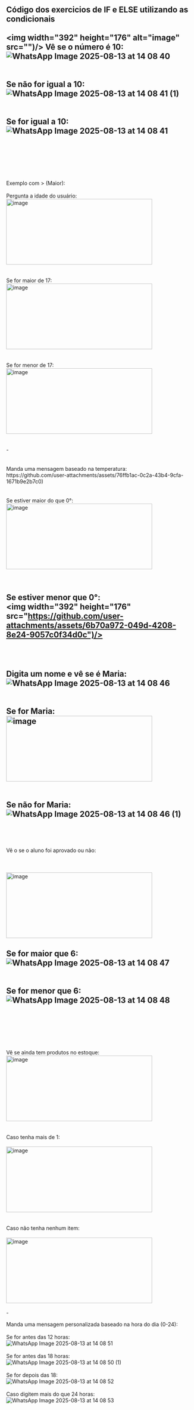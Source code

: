 Código dos exercicios de IF e ELSE utilizando as condicionais
<br><br>
<img width="392" height="176" alt="image" src="")/>
Vê se o número é 10:
<br>
![WhatsApp Image 2025-08-13 at 14 08 40](https://github.com/user-attachments/assets/ca49c0ce-5f2c-455a-bdf8-a3c55192a945)
<br>
<br>
<br>
Se não for igual a 10: 
<br>
![WhatsApp Image 2025-08-13 at 14 08 41 (1)](https://github.com/user-attachments/assets/0b1661a9-bbb9-4238-bc62-47e968aea470)
<br>
<br>
<br>
Se for igual a 10:
<br>
![WhatsApp Image 2025-08-13 at 14 08 41](https://github.com/user-attachments/assets/c7bce9dc-5445-497d-ad22-719ee3e1eb28)
<br>
<br>
<br>
-
<br>
<br>
<br>
Exemplo com > (Maior):
<br>
<br>
Pergunta a idade do usuário:
<br>
<img width="392" height="176" alt="image" src="https://github.com/user-attachments/assets/a77b0726-d550-47bb-9e5a-cdd7972e575b)")/> 

<br>
<br>
<br>
Se for maior de 17:
<br>
<img width="392" height="176" alt="image" src="https://github.com/user-attachments/assets/14f25006-f4bc-419d-9600-bb4c0cee39f5")/>

<br>
<br>
<br>
Se for menor de 17:
<br>
<img width="392" height="176" alt="image" src="https://github.com/user-attachments/assets/2b346a98-fff8-46c3-886d-b4dcc0a06566")/>

<br>
<br>
<br>
-
<br>
<br>
<br>
Manda uma mensagem baseado na temperatura:
<br>
https://github.com/user-attachments/assets/76ffb1ac-0c2a-43b4-9cfa-1671b9e2b7c0)
<br>
<br>
<br>
Se estiver maior do que 0°:
<br>
<img width="392" height="176" alt="image" src="https://github.com/user-attachments/assets/0b0d6c62-478f-4830-b160-0fce508ddb4a")/>

<br>
<br>
<br>

Se estiver menor que 0°:
<br>
<img width="392" height="176" src="https://github.com/user-attachments/assets/6b70a972-049d-4208-8e24-9057c0f34d0c")/>
<br>
<br>
<br>
-

Digita um nome e vê se é Maria:
<br>
![WhatsApp Image 2025-08-13 at 14 08 46](https://github.com/user-attachments/assets/9e97c159-c087-428f-86c2-e763deca49f2)
<br>
<br>
<br>
Se for Maria:
<br>
<img width="392" height="176" alt="image" src="https://github.com/user-attachments/assets/5f8d3b2f-3df7-43ea-a53c-893189f3c1fe" />
<br>
<br>
<br>
Se não for Maria:
<br>
![WhatsApp Image 2025-08-13 at 14 08 46 (1)](https://github.com/user-attachments/assets/401633a8-00f0-431d-bded-ea3e492a1d2a)
<br>
<br>
--
<br>
<br>
Vê o se o aluno foi aprovado ou não:
<br>
<br>
<br>
<br>
<img width="392" height="176" alt="image" src="https://github.com/user-attachments/assets/9753c02a-886c-4b81-9123-b3116daf2a18 ")/>


Se for maior que 6:
<br>
![WhatsApp Image 2025-08-13 at 14 08 47](https://github.com/user-attachments/assets/92747466-e8be-4d71-989c-54109e66d929)
<br>
<br>
<br>
Se for menor que 6:
<br>
![WhatsApp Image 2025-08-13 at 14 08 48](https://github.com/user-attachments/assets/1e6a7327-87c5-46b7-9df4-012c50d5873c)
<br>
<br>
<br>
--
<br>
<br>
<br>
Vê se ainda tem produtos no estoque:
<br>
<img width="392" height="176" alt="image" src="https://github.com/user-attachments/assets/3e93b455-cff0-4c22-9dfc-e29dc7676e07")/>
<br>
<br>
<br>
Caso tenha mais de 1:
<br>
<br>
<img width="392" height="176" alt="image" src="https://github.com/user-attachments/assets/40524ef5-5f12-48a0-9999-2af0d19ae814")/>
<br>
<br>
<br>
Caso não tenha nenhum item:
<br>
<br>
<img width="392" height="176" alt="image" src="https://github.com/user-attachments/assets/58b142b2-db48-4efa-9f00-4a8aea49b90a")/>


<br>
<br>
-


Manda uma mensagem personalizada baseado na hora do dia (0-24):
<br>
<br>
Se for antes das 12 horas:
<br>
![WhatsApp Image 2025-08-13 at 14 08 51](https://github.com/user-attachments/assets/dab95736-2040-42a7-bd8b-872fb3c118fc)
<br>
<br>
Se for antes das 18 horas:
<br>
![WhatsApp Image 2025-08-13 at 14 08 50 (1)](https://github.com/user-attachments/assets/0a423f24-110d-441b-be18-fd626b7d80f1)
<br>
<br>
Se for depois das 18:
<br>
![WhatsApp Image 2025-08-13 at 14 08 52](https://github.com/user-attachments/assets/699490f4-caa2-487e-919a-675f10b08016)
<br>
<br>
Caso digitem mais do que 24 horas:
<br>
![WhatsApp Image 2025-08-13 at 14 08 53](https://github.com/user-attachments/assets/2d4e12e4-ac8a-4f74-9e5a-b988b6e0e03c)
